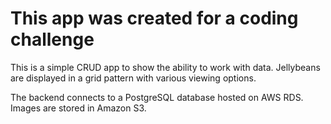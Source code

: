 # This app was created for a coding challenge

This is a simple CRUD app to show the ability to work with data.
Jellybeans are displayed in a grid pattern with various viewing options.

The backend connects to a PostgreSQL database hosted on AWS RDS.
Images are stored in Amazon S3.
